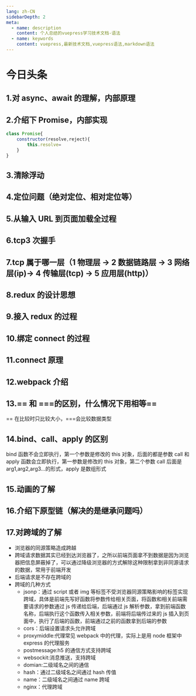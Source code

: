 ```yaml
---
lang: zh-CN
sidebarDepth: 2
meta:
  - name: description
    content: 个人总结的vuepress学习技术文档-语法
  - name: keywords
    content: vuepress,最新技术文档,vuepress语法,markdown语法
---
```


# 今日头条

## 1.对 async、await 的理解，内部原理

## 2.介绍下 Promise，内部实现

```js
class Promise{
    constructor(resolve,reject){
        this.resolve=
    }
}

```

## 3.清除浮动

## 4.定位问题（绝对定位、相对定位等）

## 5.从输入 URL 到页面加载全过程

## 6.tcp3 次握手

## 7.tcp 属于哪一层（1 物理层 -> 2 数据链路层 -> 3 网络层(ip)-> 4 传输层(tcp) -> 5 应用层(http)）

## 8.redux 的设计思想

## 9.接入 redux 的过程

## 10.绑定 connect 的过程

## 11.connect 原理

## 12.webpack 介绍

## 13.== 和 ===的区别，什么情况下用相等==

== 在比较时只比较大小，===会比较数据类型

## 14.bind、call、apply 的区别

bind 函数不会立即执行，第一个参数是修改的 this 对象，后面的都是参数
call 和 apply 函数会立即执行，第一参数是修改的 this 对象，第二个参数 call 后面是 arg1,arg2,arg3...的形式，apply 是数组形式

## 15.动画的了解

## 16.介绍下原型链（解决的是继承问题吗）

## 17.对跨域的了解

- 浏览器的同源策略造成跨越
- 跨域请求数据其实已经到达浏览器了，之所以前端页面拿不到数据是因为浏览器把信息屏蔽掉了，可以通过降级浏览器的方式解除这种限制拿到非同源请求的数据，常用于前端开发
- 后端请求是不存在跨域的
- 跨域的几种方式
  - jsonp：通过 script 或者 img 等标签不受浏览器同源策略影响的标签实现跨域，具体是前端先写好函数将参数传给相关页面，将函数和相关前端需要请求的参数通过 js 传递给后端，后端通过 js 解析参数，拿到前端函数名称，后端执行这个函数传入相关参数，前端将后端传过来的 js 插入到页面中，执行了后端的函数，前端通过之前的函数拿到后端的参数
  - cors：后端设置请求头允许跨域
  - proxymiddle:代理常见 webpack 中的代理，实际上是用 node 框架中 express 的代理服务
  - postmessage:h5 的通信方式支持跨域
  - websockit:消息推送，支持跨域
  - domian:二级域名之间的通信
  - hash：通过二级域名之间通过 hash 传值
  - name：二级域名之间通过 name 跨域
  - nginx：代理跨域
